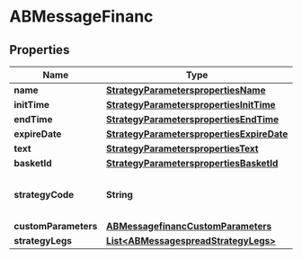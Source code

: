 # ABMessageFinanc

## Properties
Name | Type | Description | Notes
------------ | ------------- | ------------- | -------------
**name** | [**StrategyParameterspropertiesName**](StrategyParameterspropertiesName.md) |  |  [optional]
**initTime** | [**StrategyParameterspropertiesInitTime**](StrategyParameterspropertiesInitTime.md) |  |  [optional]
**endTime** | [**StrategyParameterspropertiesEndTime**](StrategyParameterspropertiesEndTime.md) |  |  [optional]
**expireDate** | [**StrategyParameterspropertiesExpireDate**](StrategyParameterspropertiesExpireDate.md) |  |  [optional]
**text** | [**StrategyParameterspropertiesText**](StrategyParameterspropertiesText.md) |  |  [optional]
**basketId** | [**StrategyParameterspropertiesBasketId**](StrategyParameterspropertiesBasketId.md) |  |  [optional]
**strategyCode** | **String** | Strategy code for Financiamento Algo (financ) |  [optional]
**customParameters** | [**ABMessagefinancCustomParameters**](ABMessagefinancCustomParameters.md) |  |  [optional]
**strategyLegs** | [**List&lt;ABMessagespreadStrategyLegs&gt;**](ABMessagespreadStrategyLegs.md) |  |  [optional]
